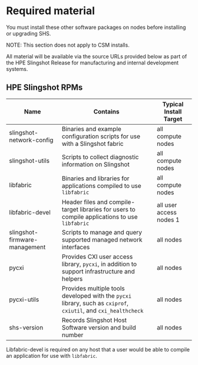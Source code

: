 # Required material

You must install these other software packages on nodes before installing or upgrading SHS.

NOTE: This section does not apply to CSM installs.

All material will be available via the source URLs provided below as part of the HPE Slingshot Release for manufacturing and internal development systems.

## HPE Slingshot RPMs

| Name                          | Contains                                                                                                        | Typical Install Target           |
| ----------------------------- | --------------------------------------------------------------------------------------------------------------- | -------------------------------- |
| slingshot-network-config      | Binaries and example configuration scripts for use with a Slingshot fabric                                      | all compute nodes                |
| slingshot-utils               | Scripts to collect diagnostic information on Slingshot                                                          | all compute nodes                |
| libfabric                     | Binaries and libraries for applications compiled to use `libfabric`                                             | all compute nodes                |
| libfabric-devel               | Header files and compile-target libraries for users to compile applications to use `libfabric`                  | all user access nodes 1          |
| slingshot-firmware-management | Scripts to manage and query supported managed network interfaces                                                | all nodes                        |
| pycxi                         | Provides CXI user access library, `pycxi`, in addition to support infrastructure and helpers                    | all nodes                        |
| pycxi-utils                   | Provides multiple tools developed with the `pycxi` library, such as `cxiprof`, `cxiutil`, and `cxi_healthcheck` | all nodes                        |
| shs-version                   | Records Slingshot Host Software version and build number                                                        | all nodes                        |

Libfabric-devel is required on any host that a user would be able to compile an application for use with `libfabric`.
